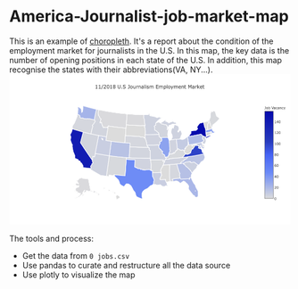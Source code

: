 #  America-Journalist-job-market-map
This is an example of [choropleth](https://en.wikipedia.org/wiki/Choropleth_map). It's a report about the condition of the employment market for journalists in the U.S.
In this map, the key data is the number of opening positions in each state of the U.S. In addition, this map recognise the states with their abbreviations(VA, NY...). 
![](newplot.png)

The tools and process:
- Get the data from `0 jobs.csv`
- Use pandas to curate and restructure all the data source
- Use plotly to visualize the map
